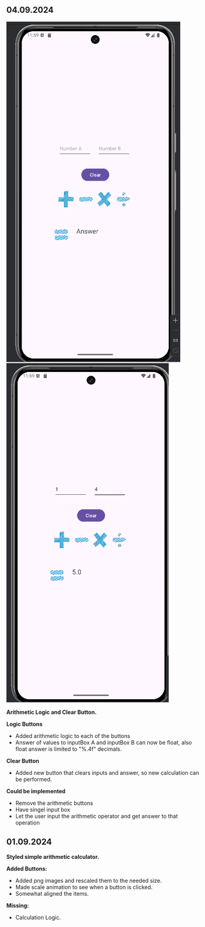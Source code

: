 ## 04.09.2024

![Before arithemtic operation:](https://github.com/547MAN/Java-Android-Projects/blob/Calculator/screen_shot%20before%20operation.png)
![After addition arithemtic operation:](https://github.com/547MAN/Java-Android-Projects/blob/Calculator/screen_shot%20after%20operation.png)



**Arithmetic Logic and Clear Button.**

**Logic Buttons**
- Added arithmetic logic to each of the buttons
- Answer of values to inputBox A and inputBox B can now be float, also float answer is limited to "%.4f" decimals.

**Clear Button**
- Added new button that clears inputs and answer, so new calculation can be performed.

**Could be implemented**
- Remove the arithmetic buttons
- Have singel input box
- Let the user input the arithmetic operator and get answer to that operation


## 01.09.2024

**Styled simple arithmetic calculator.**

**Added Buttons:**
- Added png images and rescaled them to the needed size.
- Made scale animation to see when a button is clicked.
- Somewhat aligned the items.

**Missing:**
- Calculation Logic.

